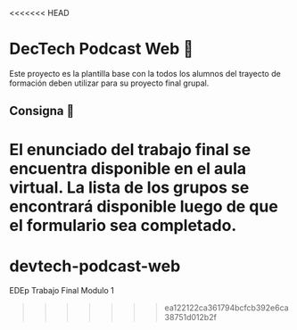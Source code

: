 <<<<<<< HEAD
# DecTech Podcast Web 📢

Este proyecto es la plantilla base con la todos los alumnos del trayecto de formación deben utilizar para su proyecto final grupal.

## Consigna 📄

El enunciado del trabajo final se encuentra disponible en el aula virtual. La lista de los grupos se encontrará disponible luego de que el formulario sea completado.
=======
# devtech-podcast-web
EDEp Trabajo Final Modulo 1
>>>>>>> ea122122ca361794bcfcb392e6ca38751d012b2f
